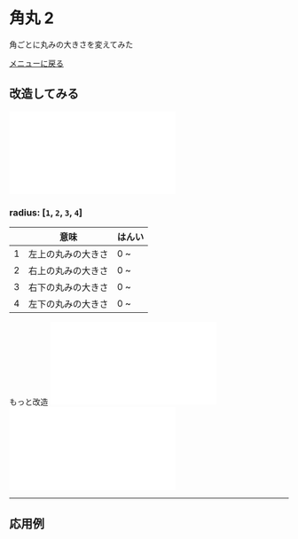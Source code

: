 # 角丸 2

角ごとに丸みの大きさを変えてみた

[メニューに戻る](index.html)


## 改造してみる

![ここから始める](rounded/main.js)

### radius: [`1`, `2`, `3`, `4`]

|| 意味 | はんい
--- | --- | --- 
1 | 左上の丸みの大きさ | 0 ~ 
2 | 右上の丸みの大きさ | 0 ~ 
3 | 右下の丸みの大きさ | 0 ~ 
4 | 左下の丸みの大きさ | 0 ~ 


もっと改造
![設定](rounded/setting.js)
![かべ・ゆか](rounded/stage.js)

- - -

## 応用例



